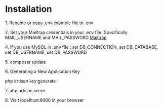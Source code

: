 <h1>Installation</h1>
<p>1. Rename or copy .env.example file to .env </p>
<p>2. Set your Mailtrap credentials in your .env file. Specifically MAIL_USERNAME and MAIL_PASSWORD <a href = "https://mailtrap.io/">Mailtrap</a></p>
<p>4. if you use MySQL in .env file : set DB_CONNECTION, set DB_DATABASE, set DB_USERNAME, set DB_PASSWORD </p>
<p>5. composer update </p>
<p>6. Generating a New Application Key</p><p>php artisan key:generate</p>
<p>7. php artisan serve </p>
<p>8. Visit localhost:8000 in your browser </p>

